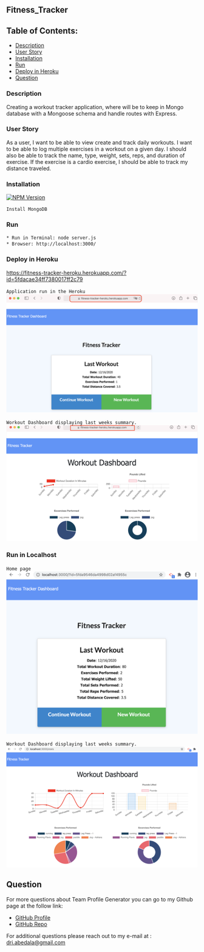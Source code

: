 ## Fitness_Tracker
## Table of Contents:
  - [Description](#description)
  - [User Story](#userstory)
  - [Installation](#installation)
  - [Run](#run)
  - [Deploy in Heroku](#deploy)
  - [Question](#question) 

### Description 
  Creating a workout tracker application, where will be to keep in  Mongo database with a Mongoose schema and handle routes with Express.
### <a name="userstory"></a>User Story
 As a user, I want to be able to view create and track daily workouts. I want to be able to log multiple exercises in a workout on a given day. I should also be able to track the name, type, weight, sets, reps, and duration of exercise. If the exercise is a cardio exercise, I should be able to track my distance traveled.

### Installation
[![NPM Version](https://img.shields.io/npm/v/npm.svg?style=flat)]()
```
Install MongoDB
```

### Run
```
* Run in Terminal: node server.js 
* Browser: http://localhost:3000/
```
### <a name="deploy"></a>Deploy in Heroku

https://fitness-tracker-heroku.herokuapp.com/?id=5fdacae34ff7380017ff2c79 

`Application run in the Heroku`
![Home](img/home_heroku.png)

`Workout Dashboard displaying last weeks summary.` 
![Dashboard Page](/img/dashboard_heroku.png)

### <a name="deploy"></a>Run in Localhost

`Home page`
![Home](img/home_localhost.png)

`Workout Dashboard displaying last weeks summary.`
![Dashboard Page](/img/dashboard_localhost.png)

##  Question 
  For more questions about Team Profile Generator you can go to my Github page at the follow link: 

  - [GitHub Profile](https://github.com/adriana-carmo)
  - [GitHub Repo](https://github.com/adriana-carmo/Fitness_Tracker)

  For additional questions please reach out to my e-mail at : dri.abedala@gmail.com

